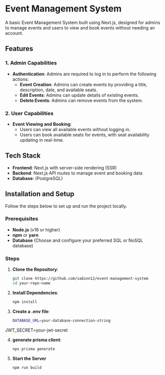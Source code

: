 # Event Management System

A basic Event Management System built using Next.js, designed for admins to manage events and users to view and book events without needing an account.

## Features

### 1. Admin Capabilities
- **Authentication**: Admins are required to log in to perform the following actions:
  - **Event Creation**: Admins can create events by providing a title, description, date, and available seats.
  - **Edit Events**: Admins can update details of existing events.
  - **Delete Events**: Admins can remove events from the system.

### 2. User Capabilities
- **Event Viewing and Booking**:
  - Users can view all available events without logging in.
  - Users can book available seats for events, with seat availability updating in real-time.

## Tech Stack

- **Frontend**: Next.js with server-side rendering (SSR)
- **Backend**: Next.js API routes to manage event and booking data
- **Database**: (PostgreSQL)

## Installation and Setup

Follow the steps below to set up and run the project locally.

### Prerequisites

- **Node.js** (v16 or higher)
- **npm** or **yarn**
- **Database** (Choose and configure your preferred SQL or NoSQL database)

### Steps

1. **Clone the Repository**:
   ```bash
   git clone https://github.com/sabinn12/event-management-system
   cd your-repo-name
2. **Install Dependencies**:
   ```bash
   npm install
   ```
3. **Create a .env file**:
   ```bash
   DATABASE_URL=your-database-connection-string
  JWT_SECRET=your-jwt-secret

4.  **generate prisma client**:
    ```bash
    npx prisma generate
    ```

5. **Start the Server**
    ```bash
    npm run build
    ```

